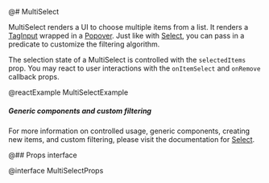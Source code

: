 @# MultiSelect

MultiSelect renders a UI to choose multiple items from a list. It renders a
[TagInput](#core/components/tag-input) wrapped in a [Popover](#core/components/popover).
Just like with [Select](#select/select), you can pass in a predicate to customize the filtering algorithm.

The selection state of a MultiSelect is controlled with the `selectedItems` prop.
You may react to user interactions with the `onItemSelect` and `onRemove` callback props.

@reactExample MultiSelectExample

<div class="@ns-callout @ns-intent-primary @ns-icon-info-sign">
    <h5 class="@ns-heading">Generic components and custom filtering</h5>

For more information on controlled usage, generic components, creating new items, and custom filtering,
please visit the documentation for [Select](#select/select).
</div>

@## Props interface

@interface MultiSelectProps
